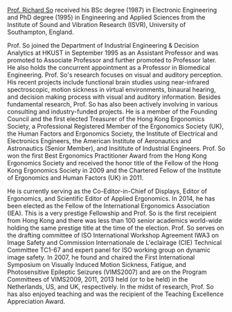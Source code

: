 [Prof. Richard So](https://seng.hkust.edu.hk/about/people/faculty/richard-hau-yue-so) received his BSc degree (1987) in Electronic Engineering and PhD degree (1995) in Engineering and Applied Sciences from the Institute of Sound and Vibration Research (ISVR), University of Southampton, England.

Prof. So joined the Department of Industrial Engineering & Decision Analytics at HKUST in September 1995 as an Assistant Professor and was promoted to Associate Professor and further promoted to Professor later. He also holds the concurrent appointment as a Professor in Biomedical Engineering. Prof. So's research focuses on visual and auditory perception. His recent projects include functional brain studies using near-infrared spectroscopic, motion sickness in virtual environments, binaural hearing, and decision making process with visual and auditory information. Besides fundamental research, Prof. So has also been actively involving in various consulting and industry-funded projects. He is a member of the Founding Council and the first elected Treasurer of the Hong Kong Ergonomics Society, a Professional Registered Member of the Ergonomics Society (UK), the Human Factors and Ergonomics Society, the Institute of Electrical and Electronics Engineers, the American Institute of Aeronautics and Astronautics (Senior Member), and Insititute of Industrial Engineers. Prof. So won the first Best Ergonomics Practitioner Award from the Hong Kong Ergonomics Society and received the honor title of the Fellow of the Hong Kong Ergonomics Society in 2009 and the Chartered Fellow of the Institute of Ergonomics and Human Factors (UK) in 2011.

He is currently serving as the Co-Editor-in-Chief of Displays, Editor of Ergonomics, and Scientific Editor of Applied Ergonomics. In 2014, he has been elected as the Fellow of the International Ergonomics Association (IEA). This is a very prestige Fellowship and Prof. So is the first receipient from Hong Kong and there was less than 100 senior academics world-wide holding the same prestige title at the time of the election. Prof. So serves on the drafting committee of ISO International Workshop Agreement IWA3 on Image Safety and Commission Internationale de L'eclairage (CIE) Technical Committee TC1-67 and expert panel for ISO working group on dynamic image safety. In 2007, he found and chaired the First International Symposium on Visually Induced Motion Sickness, Fatigue, and Photosensitive Epileptic Seizures (VIMS2007) and are on the Program Committees of VIMS2009, 2011, 2013 held (or to be held) in the Netherlands, US, and UK, respectively. In the midst of research, Prof. So has also enjoyed teaching and was the recipient of the Teaching Excellence Appreciation Award.
